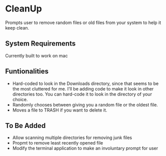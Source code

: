 # CleanUp
Prompts user to remove random files or old files from your system to help it keep clean.

## System Requirements
Currently built to work on mac

## Funtionalities
- Hard-coded to look in the Downloads directory, since that seems to be the most cluttered for me. I'll be adding code to make it look in other directories too. You can hard-code it to look in the directory of your choice.
- Randomly chooses between giving you a random file or the oldest file.
- Moves a file to TRASH if you want to delete it.

## To Be Added
- Allow scanning multiple directories for removing junk files
- Propmt to remove least recently opened file
- Modify the terminal application to make an involuntary prompt for user

